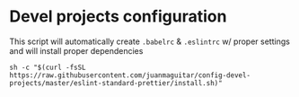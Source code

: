 # Devel projects configuration

This script will automatically create `.babelrc` & `.eslintrc` w/ proper settings and will install proper dependencies

```
sh -c "$(curl -fsSL https://raw.githubusercontent.com/juanmaguitar/config-devel-projects/master/eslint-standard-prettier/install.sh)"
```
